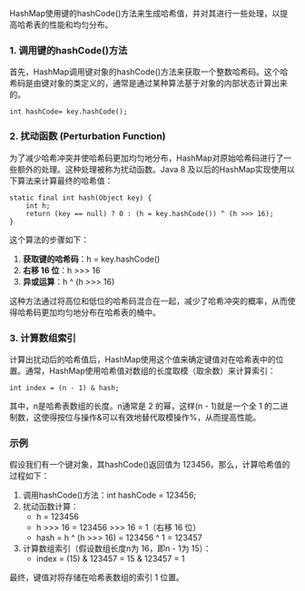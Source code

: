 HashMap使用键的hashCode()方法来生成哈希值，并对其进行一些处理，以提高哈希表的性能和均匀分布。
### 1. 调用键的hashCode()方法
首先，HashMap调用键对象的hashCode()方法来获取一个整数哈希码。这个哈希码是由键对象的类定义的，通常是通过某种算法基于对象的内部状态计算出来的。
```
int hashCode= key.hashCode();
```
### 2. 扰动函数 (Perturbation Function)
为了减少哈希冲突并使哈希码更加均匀地分布，HashMap对原始哈希码进行了一些额外的处理。这种处理被称为扰动函数。Java 8 及以后的HashMap实现使用以下算法来计算最终的哈希值：
```
static final int hash(Object key) {
    int h;
    return (key == null) ? 0 : (h = key.hashCode()) ^ (h >>> 16);
}
```
这个算法的步骤如下：

1. **获取键的哈希码**：h = key.hashCode()
2. **右移 16 位**：h >>> 16
3. **异或运算**：h ^ (h >>> 16)

这种方法通过将高位和低位的哈希码混合在一起，减少了哈希冲突的概率，从而使得哈希码更加均匀地分布在哈希表的桶中。
### 3. 计算数组索引
计算出扰动后的哈希值后，HashMap使用这个值来确定键值对在哈希表中的位置。通常，HashMap使用哈希值对数组的长度取模（取余数）来计算索引：
```
int index = (n - 1) & hash;
```
其中，n是哈希表数组的长度。n通常是 2 的幂，这样(n - 1)就是一个全 1 的二进制数，这使得按位与操作&可以有效地替代取模操作%，从而提高性能。
### 示例
假设我们有一个键对象，其hashCode()返回值为 123456。那么，计算哈希值的过程如下：

1. 调用hashCode()方法：int hashCode = 123456;
2. 扰动函数计算：
   - h = 123456
   - h >>> 16 = 123456 >>> 16 = 1（右移 16 位）
   - hash = h ^ (h >>> 16) = 123456 ^ 1 = 123457
3. 计算数组索引（假设数组长度n为 16，即n - 1为 15）：
   - index = (15) & 123457 = 15 & 123457 = 1

最终，键值对将存储在哈希表数组的索引 1 位置。

